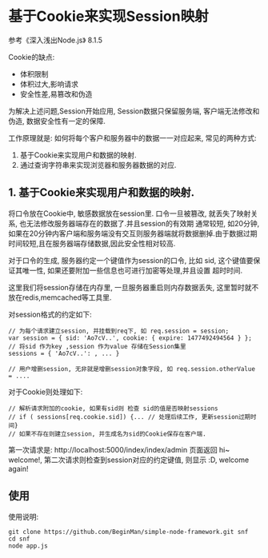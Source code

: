 # 基于Cookie来实现Session映射

参考《深入浅出Node.js》 8.1.5

Cookie的缺点:

- 体积限制
- 体积过大,影响请求
- 安全性差,易篡改和伪造


为解决上述问题,Session开始应用, Session数据只保留服务端, 客户端无法修改和伪造, 数据安全性有一定的保障.

工作原理就是: 如何将每个客户和服务器中的数据一一对应起来, 常见的两种方式:

1. 基于Cookie来实现用户和数据的映射.
2. 通过查询字符串来实现浏览器和服务器数据的对应.

## 1. 基于Cookie来实现用户和数据的映射.

将口令放在Cookie中, 敏感数据放在session里. 口令一旦被篡改, 就丢失了映射关系, 也无法修改服务器端存在的数据了.并且session的有效期
通常较短, 如20分钟,如果在20分钟内客户端和服务端没有交互则服务器端就将数据删掉.由于数据过期时间较短,且在服务器端存储数据,因此安全性相对较高.

对于口令的生成, 服务器约定一个键值作为session的口令, 比如 sid, 这个键值要保证其唯一性, 如果还要附加一些信息也可进行加密等处理,并且设置
超时时间.

这里我们将session存储在内存里, 一旦服务器重启则内存数据丢失, 这里暂时就不放在redis,memcached等工具里.

对session格式的约定如下:

    // 为每个请求建立session, 并挂载到req下, 如 req.session = session;
    var session = { sid: 'Ao7cV..', cookie: { expire: 1477492494564 } };
    // 将sid 作为key ,session 作为value 存储在Session集里
    sessions = { 'Ao7cV..': , ... }

    // 用户增删session, 无非就是增删session对象字段, 如 req.session.otherValue = ....


对于Cookie则处理如下:

    // 解析请求附加的cookie, 如果有sid则 检查 sid的值是否映射sessions
    // if ( sessions[req.cookie.sid]) {... // 处理后续工作, 更新session过期时间}
    // 如果不存在则建立session, 并生成名为sid的Cookie保存在客户端.


第一次请求是: http://localhost:5000/index/index/admin 页面返回 hi~ welcome!, 第二次请求则检查到session对应的约定键值, 则显示 :D, welcome again!


## 使用

使用说明:

    git clone https://github.com/BeginMan/simple-node-framework.git snf
    cd snf
    node app.js

